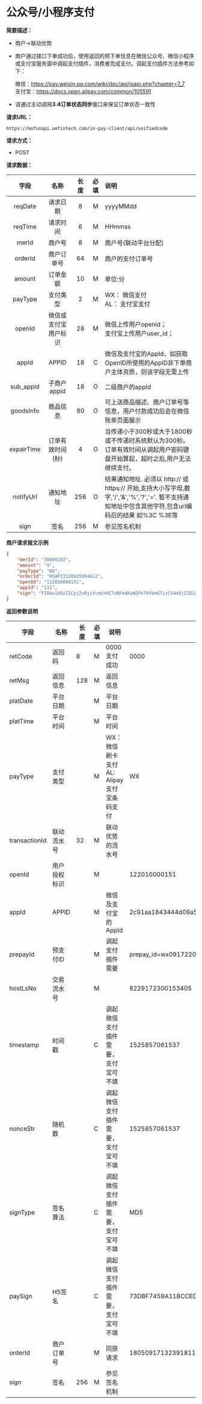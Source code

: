 # 公众号/小程序支付

**简要描述：** 
- 商户->联动优势
- 商户通过接口下单成功后，使用返回的预下单信息在微信公众号、微信小程序或支付宝服务窗中调起支付插件，消费者完成支付。调起支付插件方法参考如下：  

  微信：https://pay.weixin.qq.com/wiki/doc/api/jsapi.php?chapter=7_7  
  支付宝：https://docs.open.alipay.com/common/105591  
  
- 请通过主动调用**3.4订单状态同步**接口来保证订单状态一致性

**请求URL：**   

`https://mofunapi.umfintech.com/in-pay-client/api/unifiedcode`
  
**请求方式：**

- POST


**请求数据：** 

|	字段	|	名称	|	长度	|	必填	|   说明|
|:--------:|:--------:|:--------:|:--------:|:--------|
|	reqDate	|	请求日期	|	8	|	M	|	yyyyMMdd	|
|	reqTime	|	请求时间	|	6	|	M	|	HHmmss	|
|	merId	|	商户号	|	8	|	M	|	商户号(联动平台分配)	|
|	orderId	|	商户订单号	|	64	|	M	|	商户的支付订单号	|
|	amount	|	订单金额	|	10	|	M	|	单位:分|	100|
|	payType	|	支付类型	|	2	|	M	|WX： 微信支付 </br> AL： 支付宝支付|
|	openId	|	微信或支付宝用户标识	|	28	|	M	|微信上传用户openid；</br> 支付宝上传用户user_id；	|
|	appId	|	APPID	|	18	|	C	|微信及支付宝的AppId，如获取OpenID所使用的AppID非下单商户主体资质，则该字段无需上传	|
|	sub_appid	|	子商户appid	|	18	|	O	|二级商户的appId	|	
|	goodsInfo	|	商品信息	|	80	|	O	|可上送商品描述、商户订单号等信息，用户付款成功后会在微信账单页面展示|
|	expairTime	|	订单有效时间(秒)	|	4	|	O	|当传递小于300秒或大于1800秒或不传递时系统默认为300秒。订单有效时间从调起用户密码键盘开始算起，超时之后,用户无法继续支付。	|
|	notifyUrl	|	通知地址	|	256	|	O	|	结果通知地址. 必须以 http:// 或 https:// 开始,支持大小写字母,数字,'/','&','%','?','='. 暂不支持通知地址中包含其他字符,包含url编码后的结果 如%3C %3E等|
|	sign	|	签名	|	256	|	M	|参见签名机制	|	|

		


 **商户请求报文示例**
```json
{
	"merId": "30000102",
	"amount": "9",
	"payType": "WX",
	"orderId": "HSAPI1520425994612",
	"openId": "122010000151",
	"appId": "111",
	"sign": "FI8kw10QzZICpj2xRjsYcmU+HI7oNFm4KaNSPeT4YbmG7izCV4m9jZJQ1gxkny0bt5xY8MZXXtzFeRR5KEyzp2YFYMC0AFjvsd/5HGlE6JxrVKNg/LhIba7aR7WMrX4FtEcmBm4ILMosgVhf665KgGtdHBuCd5qRfAs217iPWd0="
}
```
 **返回参数说明** 


|字段|名称|长度|必填|说明|示例|
|-------|-------|-------|-------|-------|-------|
|	retCode	|	返回码	|	8	|	M	|0000支付成功	|	0000|
|	retMsg	|	返回信息	|	128	|	M	|	返回信息	|
|	platDate	|	平台日期	|		|	M	|	平台日期   |
|	platTime	|	平台时间	|		|	M	|	平台时间   |
|	payType	|	支付类型	|		|	M	|WX： 微信刷卡支付</br>AL: Alipay支付宝条码支付	|	WX|
|	transactionId	|	联动流水号	|	32	|	M	|	联动优势的流水号|
|	openId	|	用户授权标识	|		|	M	|		|122010000151|
|	appId	|	APPID	|		|	M	|	微信及支付宝的AppId|	2c91aa1843444d09a5a7ca811955bbe2|
|	prepayId	|	预支付ID	|		|	M	|调起支付插件需要	|	prepay_id=wx091722014693444a557c8f280689718193|
|	hostLsNo	|	交易流水号	|		|	M	|	|	8229172300153405|
|	timestamp	|	时间戳	|		|	C	|调起微信支付插件需要，支付宝可不填	|	1525857061537|
|	nonceStr	|	随机数	|		|	C	|调起微信支付插件需要，支付宝可不填	|	1525857061537|
|	signType	|	签名算法	|		|	C	|调起微信支付插件需要，支付宝可不填|		MD5|
|	paySign	|	H5签名	|		|	C	|调起微信支付插件需要，支付宝可不填	|	73DBF7459A11BCCED6D8F45EA660A416|
|	orderId	|	商户订单号	|		|	M	|同原请求	|180509171323918113335|
|	sign	|	签名	|	256	|	M	|参见签名机制	||

